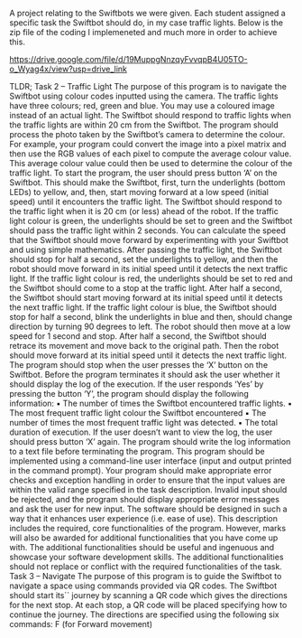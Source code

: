 A project relating to the Swiftbots we were given. Each student assigned a specific task the Swiftbot should do, in my case traffic lights. Below is the zip file of the coding I implemeneted and much more in order to achieve this.


https://drive.google.com/file/d/19MuppgNnzqyFvvqpB4U05TO-o_Wyag4x/view?usp=drive_link


TLDR;
Task 2 – Traffic Light
The purpose of this program is to navigate the Swiftbot using colour codes inputted using the camera.
The traffic lights have three colours; red, green and blue. You may use a coloured image instead of an actual
light. The Swiftbot should respond to traffic lights when the traffic lights are within 20 cm from the Swiftbot.
The program should process the photo taken by the Swiftbot’s camera to determine the colour. For example,
your program could convert the image into a pixel matrix and then use the RGB values of each pixel to
compute the average colour value. This average colour value could then be used to determine the colour of
the traffic light.
To start the program, the user should press button ‘A’ on the Swiftbot.
This should make the Swiftbot, first, turn the underlights (bottom LEDs) to yellow, and, then, start moving
forward at a low speed (initial speed) until it encounters the traffic light. The Swiftbot should respond to the
traffic light when it is 20 cm (or less) ahead of the robot.
If the traffic light colour is green, the underlights should be set to green and the Swiftbot should pass the
traffic light within 2 seconds. You can calculate the speed that the Swiftbot should move forward by
experimenting with your Swiftbot and using simple mathematics. After passing the traffic light, the Swiftbot
should stop for half a second, set the underlights to yellow, and then the robot should move forward in its
initial speed until it detects the next traffic light.
If the traffic light colour is red, the underlights should be set to red and the Swiftbot should come to a stop at
the traffic light. After half a second, the Swiftbot should start moving forward at its initial speed until it
detects the next traffic light.
If the traffic light colour is blue, the Swiftbot should stop for half a second, blink the underlights in blue and
then, should change direction by turning 90 degrees to left. The robot should then move at a low speed for 1
second and stop. After half a second, the Swiftbot should retrace its movement and move back to the original
path. Then the robot should move forward at its initial speed until it detects the next traffic light.
The program should stop when the user presses the ‘X’ button on the Swiftbot.
Before the program terminates it should ask the user whether it should display the log of the execution. If the
user responds ‘Yes’ by pressing the button ‘Y’, the program should display the following information:
▪ The number of times the Swiftbot encountered traffic lights.
▪ The most frequent traffic light colour the Swiftbot encountered
▪ The number of times the most frequent traffic light was detected.
▪ The total duration of execution.
If the user doesn’t want to view the log, the user should press button ‘X’ again. The program should write the
log information to a text file before terminating the program.
This program should be implemented using a command-line user interface (input and output printed in the
command prompt). Your program should make appropriate error checks and exception handling in order to
ensure that the input values are within the valid range specified in the task description. Invalid input should
be rejected, and the program should display appropriate error messages and ask the user for new input. The
software should be designed in such a way that it enhances user experience (i.e. ease of use).
This description includes the required, core functionalities of the program. However, marks will also be
awarded for additional functionalities that you have come up with. The additional functionalities should be
useful and ingenuous and showcase your software development skills. The additional functionalities should
not replace or conflict with the required functionalities of the task.
Task 3 – Navigate
The purpose of this program is to guide the Swiftbot to navigate a space using commands provided via QR
codes. The Swiftbot should start its`` journey by scanning a QR code which gives the directions for the next
stop. At each stop, a QR code will be placed specifying how to continue the journey. The directions are
specified using the following six commands:
F (for Forward movement)




